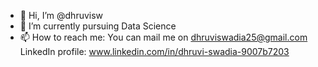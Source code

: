 - 👋 Hi, I’m @dhruvisw
- 🌱 I’m currently pursuing Data Science
- 📫 How to reach me:
You can mail me on dhruviswadia25@gmail.com
LinkedIn profile: www.linkedin.com/in/dhruvi-swadia-9007b7203


